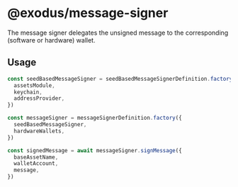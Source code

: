 # @exodus/message-signer

The message signer delegates the unsigned message to the corresponding (software or hardware) wallet.

## Usage

```typescript
const seedBasedMessageSigner = seedBasedMessageSignerDefinition.factory({
  assetsModule,
  keychain,
  addressProvider,
})

const messageSigner = messageSignerDefinition.factory({
  seedBasedMessageSigner,
  hardwareWallets,
})

const signedMessage = await messageSigner.signMessage({
  baseAssetName,
  walletAccount,
  message,
})
```
